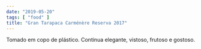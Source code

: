 ```yaml
---
date: "2019-05-20"
tags: [ "food" ]
title: "Gran Tarapaca Carménère Reserva 2017"
---
```

Tomado em copo de plástico. Continua elegante, vistoso, frutoso e gostoso.
